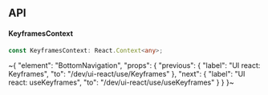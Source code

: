 

## API

#### KeyframesContext

```ts
const KeyframesContext: React.Context<any>;
```


~{
  "element": "BottomNavigation",
  "props": {
    "previous": {
      "label": "UI react: Keyframes",
      "to": "/dev/ui-react/use/Keyframes"
    },
    "next": {
      "label": "UI react: useKeyframes",
      "to": "/dev/ui-react/use/useKeyframes"
    }
  }
}~
